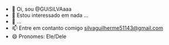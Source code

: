 - 👋 Oi, sou @GUiSiLVAaaa
- 👀 Estou interessado em nada ...
- 🌱 ...
- 📫 Entre em contanto comigo silvaguilherme51143@gmail.com
- 😄 Pronomes: Ele/Dele

<!---
GUiSiLVAaaa/GUiSiLVAaaa is a ✨ special ✨ repository because its `README.md` (this file) appears on your GitHub profile.
You can click the Preview link to take a look at your changes.
--->
